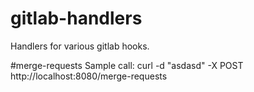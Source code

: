 # gitlab-handlers
Handlers for various gitlab hooks.

#merge-requests
Sample call: curl -d "asdasd" -X POST http://localhost:8080/merge-requests